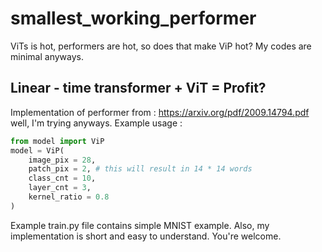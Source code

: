 # smallest_working_performer
ViTs is hot, performers are hot, so does that make ViP hot? My codes are minimal anyways. 

## Linear - time transformer + ViT = Profit?
Implementation of performer from :  https://arxiv.org/pdf/2009.14794.pdf
well, I'm trying anyways.
Example usage :

```python
from model import ViP
model = ViP(
    image_pix = 28,
    patch_pix = 2, # this will result in 14 * 14 words
    class_cnt = 10,
    layer_cnt = 3,
    kernel_ratio = 0.8
)
```
Example train.py file contains simple MNIST example.
Also, my implementation is short and easy to understand. You're welcome.
